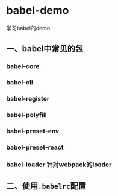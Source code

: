 # babel-demo
学习babel的demo

## 一、babel中常见的包

### babel-core

### babel-cli

### babel-register

### babel-polyfill

### babel-preset-env

### babel-preset-react

### babel-loader 针对webpack的loader

## 二、使用`.babelrc`配置
